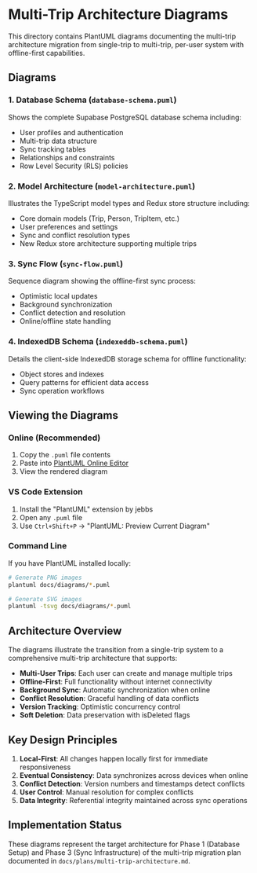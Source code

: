 # Multi-Trip Architecture Diagrams

This directory contains PlantUML diagrams documenting the multi-trip architecture migration from single-trip to multi-trip, per-user system with offline-first capabilities.

## Diagrams

### 1. Database Schema (`database-schema.puml`)

Shows the complete Supabase PostgreSQL database schema including:

- User profiles and authentication
- Multi-trip data structure
- Sync tracking tables
- Relationships and constraints
- Row Level Security (RLS) policies

### 2. Model Architecture (`model-architecture.puml`)

Illustrates the TypeScript model types and Redux store structure including:

- Core domain models (Trip, Person, TripItem, etc.)
- User preferences and settings
- Sync and conflict resolution types
- New Redux store architecture supporting multiple trips

### 3. Sync Flow (`sync-flow.puml`)

Sequence diagram showing the offline-first sync process:

- Optimistic local updates
- Background synchronization
- Conflict detection and resolution
- Online/offline state handling

### 4. IndexedDB Schema (`indexeddb-schema.puml`)

Details the client-side IndexedDB storage schema for offline functionality:

- Object stores and indexes
- Query patterns for efficient data access
- Sync operation workflows

## Viewing the Diagrams

### Online (Recommended)

1. Copy the `.puml` file contents
2. Paste into [PlantUML Online Editor](http://www.plantuml.com/plantuml/uml/)
3. View the rendered diagram

### VS Code Extension

1. Install the "PlantUML" extension by jebbs
2. Open any `.puml` file
3. Use `Ctrl+Shift+P` → "PlantUML: Preview Current Diagram"

### Command Line

If you have PlantUML installed locally:

```bash
# Generate PNG images
plantuml docs/diagrams/*.puml

# Generate SVG images
plantuml -tsvg docs/diagrams/*.puml
```

## Architecture Overview

The diagrams illustrate the transition from a single-trip system to a comprehensive multi-trip architecture that supports:

- **Multi-User Trips**: Each user can create and manage multiple trips
- **Offline-First**: Full functionality without internet connectivity
- **Background Sync**: Automatic synchronization when online
- **Conflict Resolution**: Graceful handling of data conflicts
- **Version Tracking**: Optimistic concurrency control
- **Soft Deletion**: Data preservation with isDeleted flags

## Key Design Principles

1. **Local-First**: All changes happen locally first for immediate responsiveness
2. **Eventual Consistency**: Data synchronizes across devices when online
3. **Conflict Detection**: Version numbers and timestamps detect conflicts
4. **User Control**: Manual resolution for complex conflicts
5. **Data Integrity**: Referential integrity maintained across sync operations

## Implementation Status

These diagrams represent the target architecture for Phase 1 (Database Setup) and Phase 3 (Sync Infrastructure) of the multi-trip migration plan documented in `docs/plans/multi-trip-architecture.md`.
